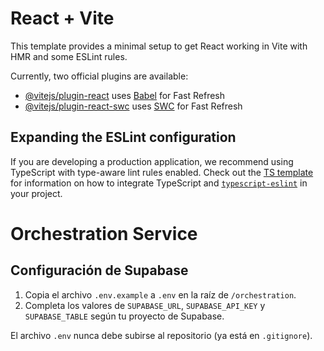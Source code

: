 # React + Vite

This template provides a minimal setup to get React working in Vite with HMR and some ESLint rules.

Currently, two official plugins are available:

- [@vitejs/plugin-react](https://github.com/vitejs/vite-plugin-react/blob/main/packages/plugin-react) uses [Babel](https://babeljs.io/) for Fast Refresh
- [@vitejs/plugin-react-swc](https://github.com/vitejs/vite-plugin-react/blob/main/packages/plugin-react-swc) uses [SWC](https://swc.rs/) for Fast Refresh

## Expanding the ESLint configuration

If you are developing a production application, we recommend using TypeScript with type-aware lint rules enabled. Check out the [TS template](https://github.com/vitejs/vite/tree/main/packages/create-vite/template-react-ts) for information on how to integrate TypeScript and [`typescript-eslint`](https://typescript-eslint.io) in your project.

# Orchestration Service

## Configuración de Supabase

1. Copia el archivo `.env.example` a `.env` en la raíz de `/orchestration`.
2. Completa los valores de `SUPABASE_URL`, `SUPABASE_API_KEY` y `SUPABASE_TABLE` según tu proyecto de Supabase.

El archivo `.env` nunca debe subirse al repositorio (ya está en `.gitignore`).
